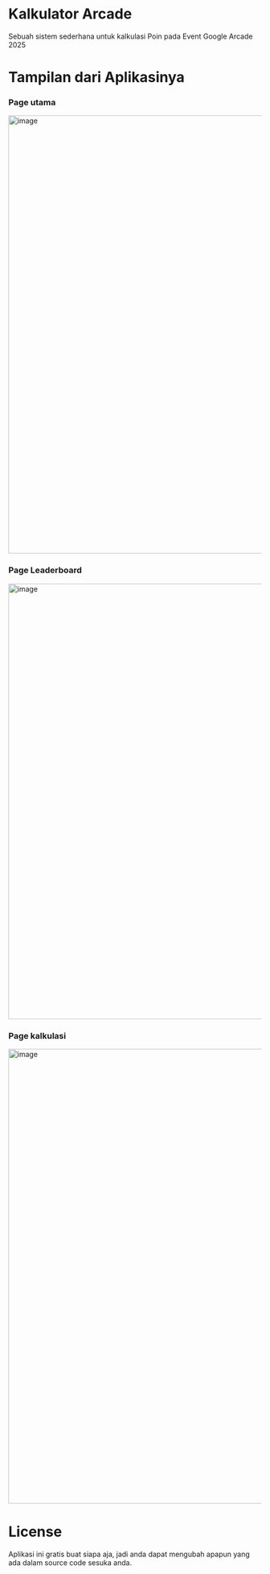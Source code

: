# Kalkulator Arcade
Sebuah sistem sederhana untuk kalkulasi Poin pada Event Google Arcade 2025

# Tampilan dari Aplikasinya
### Page utama
<img width="1011" height="872" alt="image" src="https://github.com/user-attachments/assets/a619f2e6-47a1-4ced-99e8-298e22ffd364" />

### Page Leaderboard
<img width="1204" height="867" alt="image" src="https://github.com/user-attachments/assets/b9cd0c34-7dda-4185-a996-c44fb212da40" />

### Page kalkulasi
<img width="1254" height="905" alt="image" src="https://github.com/user-attachments/assets/31dd7eb4-6639-458f-aba8-195504b0fa60" />

# License
Aplikasi ini gratis buat siapa aja, jadi anda dapat mengubah apapun yang ada dalam source code sesuka anda.
